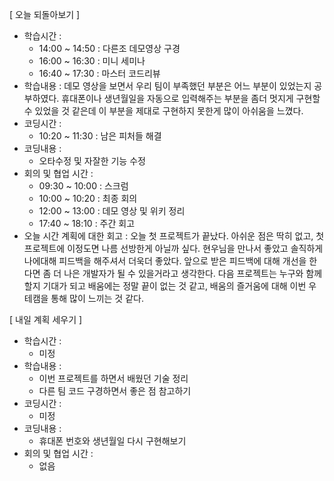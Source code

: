 [ 오늘 되돌아보기 ]

- 학습시간 : 
  - 14:00 ~ 14:50 : 다른조 데모영상 구경
  - 16:00 ~ 16:30 : 미니 세미나
  - 16:40 ~ 17:30 : 마스터 코드리뷰
- 학습내용 : 데모 영상을 보면서 우리 팀이 부족했던 부분은 어느 부분이 있었는지 공부하였다. 휴대폰이나 생년월일을 자동으로 입력해주는 부분을 좀더 멋지게 구현할 수 있었을 것 같은데 이 부분을 제대로 구현하지 못한게 많이 아쉬움을 느꼈다.
- 코딩시간 : 
  - 10:20 ~ 11:30 : 남은 피처들 해결
- 코딩내용 : 
  - 오타수정 및 자잘한 기능 수정
- 회의 및 협업 시간 : 
  - 09:30 ~ 10:00 : 스크럼
  - 10:00 ~ 10:20 : 최종 회의
  - 12:00 ~ 13:00 : 데모 영상 및 위키 정리
  - 17:40 ~ 18:10 : 주간 회고
- 오늘 시간 계획에 대한 회고 : 오늘 첫 프로젝트가 끝났다. 아쉬운 점은 딱히 없고, 첫 프로젝트에 이정도면 나름 선방한게 아닐까 싶다. 현우님을 만나서 좋았고 솔직하게 나에대해 피드백을 해주셔서 더욱더 좋았다. 앞으로 받은 피드백에 대해 개선을 한다면 좀 더 나은 개발자가 될 수 있을거라고 생각한다. 다음 프로젝트는 누구와 함께할지 기대가 되고 배움에는 정말 끝이 없는 것 같고, 배움의 즐거움에 대해 이번 우테캠을 통해 많이 느끼는 것 같다.

[ 내일 계획 세우기 ]

- 학습시간 : 
  - 미정
- 학습내용 :
  - 이번 프로젝트를 하면서 배웠던 기술 정리
  - 다른 팀 코드 구경하면서 좋은 점 참고하기
- 코딩시간 : 
  - 미정
- 코딩내용 :
  - 휴대폰 번호와 생년월일 다시 구현해보기 
- 회의 및 협업 시간 : 
  - 없음